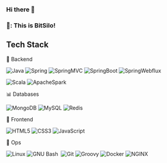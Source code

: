 ### Hi there 👋

### 📢: This is BitSilo!

## Tech Stack
🚀 Backend

![Java](http://img.shields.io/badge/-Java-F89820?style=flat&logo=java&logoColor=white)
![Spring](https://img.shields.io/badge/Spring-6DB33F?logo=spring&logoColor=fff&style=flat)
![SpringMVC](https://img.shields.io/badge/SpringMVC-6DB33F?logo=spring&logoColor=fff&style=flat)
![SpringBoot](https://img.shields.io/badge/SpringBoot-6DB33F?logo=SpringBoot&logoColor=fff&style=flat)
![SpringWebflux](https://img.shields.io/badge/SpringWebflux-6DB33F?logo=SpringWebflux&logoColor=fff&style=flat)

![Scala](https://img.shields.io/badge/Scala-E34F26?logo=Scala&logoColor=fff&style=flat)
![ApacheSpark](https://img.shields.io/badge/Spark-6DB33F?logo=ApacheSpark&logoColor=fff&style=flat)

📊 Databases

![MongoDB](https://img.shields.io/badge/-MongoDB-4DB33D?style=flat&logo=mongodb&logoColor=ffffff)
![MySQL](https://img.shields.io/badge/-MySQL-F29111?style=flat&logo=mysql&logoColor=ffffff)
![Redis](https://img.shields.io/badge/-Redis-DC382D?style=flat-square&logo=redis&logoColor=ffffff)

🎡 Frontend

![HTML5](https://img.shields.io/badge/HTML5-E34F26?logo=html5&logoColor=fff&style=flat)
![CSS3](https://img.shields.io/badge/CSS3-1572B6?logo=css3&logoColor=fff&style=flat)
![JavaScript](https://img.shields.io/badge/-JavaScript-eed718?style=flat&logo=javascript&logoColor=ffffff)

📛 Ops

![Linux](https://img.shields.io/badge/linux-FCC624?logo=linux&logoColor=000&style=flat)
![GNU Bash](http://img.shields.io/badge/-GNU%20Bash-000000?style=flat-square&logo=gnu-bash&logoColor=ffffff) 
![Git](https://img.shields.io/badge/-Git-%23F05032?style=flat-square&logo=git&logoColor=%23ffffff)
![Groovy](https://img.shields.io/badge/Groovy-FCC624?logo=Groovy&logoColor=000&style=flat)
![Docker](https://img.shields.io/badge/-Docker-black?style=flat-square&logo=docker)
![NGINX](http://img.shields.io/badge/-NGINX-269539?style=flat-square&logo=nginx&logoColor=ffffff)


